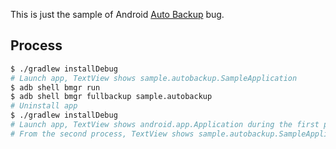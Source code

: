 This is just the sample of Android [Auto Backup](https://developer.android.com/preview/backup/index.html) bug.

## Process

```sh
$ ./gradlew installDebug
# Launch app, TextView shows sample.autobackup.SampleApplication
$ adb shell bmgr run
$ adb shell bmgr fullbackup sample.autobackup
# Uninstall app
$ ./gradlew installDebug
# Launch app, TextView shows android.app.Application during the first process
# From the second process, TextView shows sample.autobackup.SampleApplication
```